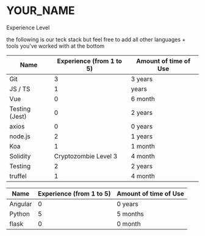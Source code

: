 # YOUR_NAME

Experience Level

the following is our teck stack but feel free to add all other languages + tools you've worked with at the bottom

| Name           | Experience (from 1 to 5) | Amount of time of Use |
| -------------- | ------------------------ | --------------------- |
| Git            | 3                        | 3 years               |
| JS / TS        | 1                        |  years               |
| Vue            | 0                        | 6 month               |
| Testing (Jest) | 0                        | 2 years               |
| axios          | 0                        | 0 years               |
| node.js        | 2                        | 1 years               |
| Koa            | 1                        | 1 month               |
| Solidity       | Cryptozombie Level 3     | 4 month               |
| Testing        | 2                        | 2 years               |
| truffel        | 1                        | 4 month               |

| Name    | Experience (from 1 to 5) | Amount of time of Use |
| ------- | ------------------------ | --------------------- |
| Angular | 0                        | 0 years              |
| Python  | 5                        | 5 months              |
| flask   | 0                        | 0 month               |
